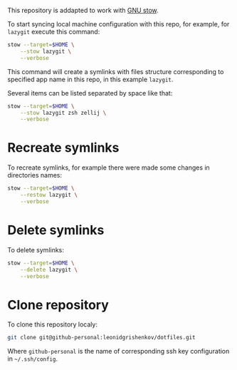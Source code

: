 This repository is addapted to work with [GNU stow](https://www.gnu.org/software/stow/).

To start syncing local machine configuration with this repo, for example, for `lazygit` execute this command:

```sh
stow --target=$HOME \
    --stow lazygit \
    --verbose
```

This command will create a symlinks with files structure corresponding to specified app name in this repo, in this example `lazygit`.


Several items can be listed separated by space like that:

```sh
stow --target=$HOME \
    --stow lazygit zsh zellij \
    --verbose
```

# Recreate symlinks

To recreate symlinks, for example there were made some changes in directories names:

```sh
stow --target=$HOME \
    --restow lazygit \
    --verbose
```

# Delete symlinks

To delete symlinks:

```sh
stow --target=$HOME \
    --delete lazygit \
    --verbose
```

# Clone repository

To clone this repository localy:

```sh
git clone git@github-personal:leonidgrishenkov/dotfiles.git
```

Where `github-personal` is the name of corresponding ssh key configuration in `~/.ssh/config`.
